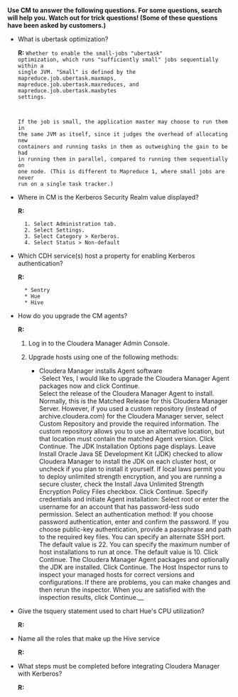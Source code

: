 **Use CM to answer the following questions. For some questions, search will help you. Watch out for trick questions! (Some of these questions have been asked by customers.)**

* What is ubertask optimization?
	
	**R:** <code>Whether to enable the small-jobs "ubertask" optimization, which runs "sufficiently small" jobs sequentially within a single JVM. "Small" is defined by the mapreduce.job.ubertask.maxmaps, mapreduce.job.ubertask.maxreduces, and mapreduce.job.ubertask.maxbytes settings.

	If the job is small, the application master may choose to run them in the same JVM as itself, since it judges the overhead of allocating new containers and running tasks in them as outweighing the gain to be had in running them in parallel, compared to running them sequentially on one node. (This is different to Mapreduce 1, where small jobs are never run on a single task tracker.)</code>

* Where in CM is the Kerberos Security Realm value displayed?
	
	**R:** 
	
		1. Select Administration tab.  
		2. Select Settings.  
		3. Select Category > Kerberos.  
		4. Select Status > Non-default

* Which CDH service(s) host a property for enabling Kerberos authentication?
	
	**R:**

		* Sentry
		* Hue
		* Hive

* How do you upgrade the CM agents?
	
	**R:**

	1. Log in to the Cloudera Manager Admin Console.  
  
	2. Upgrade hosts using one of the following methods:  
   		+ Cloudera Manager installs Agent software  
     	-Select Yes, I would like to upgrade the Cloudera Manager Agent packages now and click Continue.  
Select the release of the Cloudera Manager Agent to install. Normally, this is the Matched Release for this Cloudera Manager Server. However, if you used a custom repository (instead of archive.cloudera.com) for the Cloudera Manager server, select Custom Repository and provide the required information. The custom repository allows you to use an alternative location, but that location must contain the matched Agent version.
Click Continue. The JDK Installation Options page displays.
Leave Install Oracle Java SE Development Kit (JDK) checked to allow Cloudera Manager to install the JDK on each cluster host, or uncheck if you plan to install it yourself.
If local laws permit you to deploy unlimited strength encryption, and you are running a secure cluster, check the Install Java Unlimited Strength Encryption Policy Files checkbox.
Click Continue.
Specify credentials and initiate Agent installation:
Select root or enter the username for an account that has password-less sudo permission.
Select an authentication method:
If you choose password authentication, enter and confirm the password.
If you choose public-key authentication, provide a passphrase and path to the required key files.
You can specify an alternate SSH port. The default value is 22.
You can specify the maximum number of host installations to run at once. The default value is 10.
Click Continue. The Cloudera Manager Agent packages and optionally the JDK are installed.
Click Continue. The Host Inspector runs to inspect your managed hosts for correct versions and configurations. If there are problems, you can make changes and then rerun the inspector. When you are satisfied with the inspection results, click Continue.__

* Give the tsquery statement used to chart Hue's CPU utilization?
	
	**R:**

* Name all the roles that make up the Hive service
	
	**R:**

* What steps must be completed before integrating Cloudera Manager with Kerberos?
	
	**R:**
